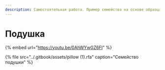 ```yaml
---
description: Самостоятельная работа. Пример семейства на основе образца
---
```


# Подушка

{% embed url="https://youtu.be/0AhWYwGZ6FI" %}

{% file src="../.gitbook/assets/pillow \(1\).rfa" caption="Семейство подушки" %}

